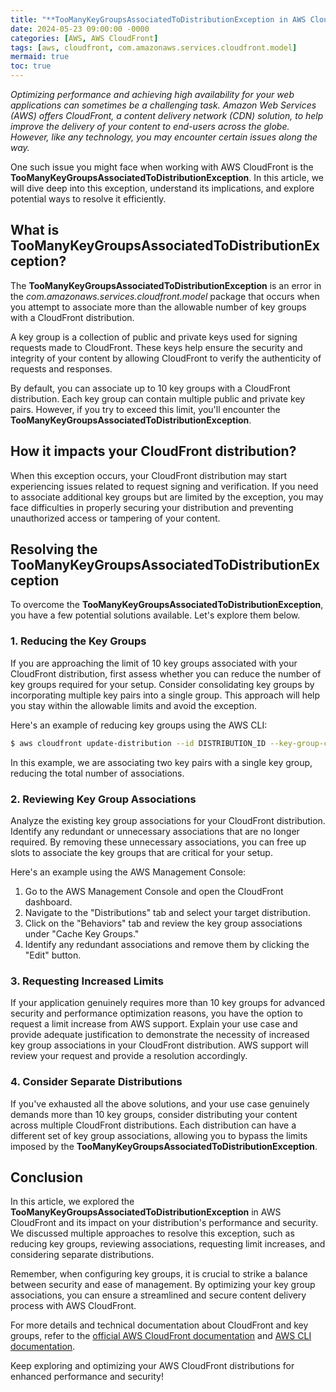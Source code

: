 ```yaml
---
title: "**TooManyKeyGroupsAssociatedToDistributionException in AWS CloudFront**"
date: 2024-05-23 09:00:00 -0000
categories: [AWS, AWS CloudFront]
tags: [aws, cloudfront, com.amazonaws.services.cloudfront.model]
mermaid: true
toc: true
---
```



*Optimizing performance and achieving high availability for your web applications can sometimes be a challenging task. Amazon Web Services (AWS) offers CloudFront, a content delivery network (CDN) solution, to help improve the delivery of your content to end-users across the globe. However, like any technology, you may encounter certain issues along the way.*

One such issue you might face when working with AWS CloudFront is the **TooManyKeyGroupsAssociatedToDistributionException**. In this article, we will dive deep into this exception, understand its implications, and explore potential ways to resolve it efficiently.

## What is TooManyKeyGroupsAssociatedToDistributionException?

The **TooManyKeyGroupsAssociatedToDistributionException** is an error in the *com.amazonaws.services.cloudfront.model* package that occurs when you attempt to associate more than the allowable number of key groups with a CloudFront distribution.

A key group is a collection of public and private keys used for signing requests made to CloudFront. These keys help ensure the security and integrity of your content by allowing CloudFront to verify the authenticity of requests and responses.

By default, you can associate up to 10 key groups with a CloudFront distribution. Each key group can contain multiple public and private key pairs. However, if you try to exceed this limit, you'll encounter the **TooManyKeyGroupsAssociatedToDistributionException**.

## How it impacts your CloudFront distribution?

When this exception occurs, your CloudFront distribution may start experiencing issues related to request signing and verification. If you need to associate additional key groups but are limited by the exception, you may face difficulties in properly securing your distribution and preventing unauthorized access or tampering of your content.

## Resolving the TooManyKeyGroupsAssociatedToDistributionException

To overcome the **TooManyKeyGroupsAssociatedToDistributionException**, you have a few potential solutions available. Let's explore them below.

### 1. Reducing the Key Groups

If you are approaching the limit of 10 key groups associated with your CloudFront distribution, first assess whether you can reduce the number of key groups required for your setup. Consider consolidating key groups by incorporating multiple key pairs into a single group. This approach will help you stay within the allowable limits and avoid the exception.

Here's an example of reducing key groups using the AWS CLI:

```bash
$ aws cloudfront update-distribution --id DISTRIBUTION_ID --key-group-configurations KeyGroupQuantity=1,Items[0].KeyGroupId=GROUP_ID,Items[0].KeyPairIds.Quantity=2,Items[0].KeyPairIds.Items.1=KEY_PAIR_ID1,Items[0].KeyPairIds.Items.2=KEY_PAIR_ID2
```

In this example, we are associating two key pairs with a single key group, reducing the total number of associations.

### 2. Reviewing Key Group Associations

Analyze the existing key group associations for your CloudFront distribution. Identify any redundant or unnecessary associations that are no longer required. By removing these unnecessary associations, you can free up slots to associate the key groups that are critical for your setup.

Here's an example using the AWS Management Console:

1. Go to the AWS Management Console and open the CloudFront dashboard.
2. Navigate to the "Distributions" tab and select your target distribution.
3. Click on the "Behaviors" tab and review the key group associations under "Cache Key Groups."
4. Identify any redundant associations and remove them by clicking the "Edit" button.

### 3. Requesting Increased Limits

If your application genuinely requires more than 10 key groups for advanced security and performance optimization reasons, you have the option to request a limit increase from AWS support. Explain your use case and provide adequate justification to demonstrate the necessity of increased key group associations in your CloudFront distribution. AWS support will review your request and provide a resolution accordingly.

### 4. Consider Separate Distributions

If you've exhausted all the above solutions, and your use case genuinely demands more than 10 key groups, consider distributing your content across multiple CloudFront distributions. Each distribution can have a different set of key group associations, allowing you to bypass the limits imposed by the **TooManyKeyGroupsAssociatedToDistributionException**.

## Conclusion

In this article, we explored the **TooManyKeyGroupsAssociatedToDistributionException** in AWS CloudFront and its impact on your distribution's performance and security. We discussed multiple approaches to resolve this exception, such as reducing key groups, reviewing associations, requesting limit increases, and considering separate distributions.

Remember, when configuring key groups, it is crucial to strike a balance between security and ease of management. By optimizing your key group associations, you can ensure a streamlined and secure content delivery process with AWS CloudFront.

For more details and technical documentation about CloudFront and key groups, refer to the [official AWS CloudFront documentation](https://docs.aws.amazon.com/AmazonCloudFront/latest/DeveloperGuide/PrivateContent.html) and [AWS CLI documentation](https://awscli.amazonaws.com/v2/documentation/api/latest/reference/cloudfront/index.html).

Keep exploring and optimizing your AWS CloudFront distributions for enhanced performance and security!